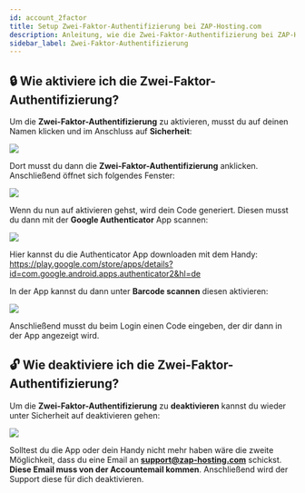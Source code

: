 ```yaml
---
id: account_2factor
title: Setup Zwei-Faktor-Authentifizierung bei ZAP-Hosting.com
description: Anleitung, wie die Zwei-Faktor-Authentifizierung bei ZAP-Hosting einrichtest - ZAP-Hosting.com Dokumentationen
sidebar_label: Zwei-Faktor-Authentifizierung
---
```


## 🔒 Wie aktiviere ich die Zwei-Faktor-Authentifizierung?

Um die **Zwei-Faktor-Authentifizierung** zu aktivieren, musst du auf deinen Namen klicken und im Anschluss auf **Sicherheit**:

![](https://screensaver01.zap-hosting.com/index.php/s/XojxtaFpqWJYmoZ/preview)

Dort musst du dann die **Zwei-Faktor-Authentifizierung** anklicken. Anschließend öffnet sich folgendes Fenster:  

![](https://screensaver01.zap-hosting.com/index.php/s/tzNjCGeacqZnaMx/preview)

Wenn du nun auf aktivieren gehst, wird dein Code generiert. Diesen musst du dann mit der **Google Authenticator** App scannen: 

![](https://screensaver01.zap-hosting.com/index.php/s/qsPjtE43K3RJ6Mt/preview)

Hier kannst du die Authenticator App downloaden mit dem Handy: https://play.google.com/store/apps/details?id=com.google.android.apps.authenticator2&hl=de

In der App kannst du dann unter **Barcode scannen** diesen aktivieren: 

![](https://screensaver01.zap-hosting.com/index.php/s/qz2E7N6BNPZxBKj/preview)

Anschließend musst du beim Login einen Code eingeben, der dir dann in der App angezeigt wird.

## 🔓 Wie deaktiviere ich die Zwei-Faktor-Authentifizierung?

Um die **Zwei-Faktor-Authentifizierung** zu **deaktivieren** kannst du wieder unter Sicherheit auf deaktivieren gehen: 

![](https://screensaver01.zap-hosting.com/index.php/s/JWj3H2KTSw5tCsk/preview)

Solltest du die App oder dein Handy nicht mehr haben wäre die zweite Möglichkeit, dass du eine Email an **support@zap-hosting.com** schickst. **Diese Email muss von der Accountemail kommen**. Anschließend wird der Support diese für dich deaktivieren.






